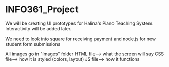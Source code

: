 # INFO361_Project
We will be creating UI prototypes for Halina's Piano Teaching System. Interactivity will be added later. 

We need to look into square for receiving payment and node.js for new student form submissions

All images go in "Images" folder
HTML file--> what the screen will say 
CSS file--> how it is styled (colors, layout)
JS file--> how it functions 
